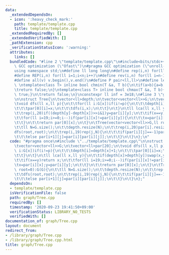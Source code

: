 ```yaml
---
data:
  _extendedDependsOn:
  - icon: ':heavy_check_mark:'
    path: template/template.cpp
    title: template/template.cpp
  _extendedRequiredBy: []
  _extendedVerifiedWith: []
  _pathExtension: cpp
  _verificationStatusIcon: ':warning:'
  attributes:
    links: []
  bundledCode: "#line 2 \"template/template.cpp\"\n#include<bits/stdc++.h>\n#pragma\
    \ GCC optimization (\"Ofast\")\n#pragma GCC optimization (\"unroll-loops\")\n\
    using namespace std;\n#define ll long long\n#define rep(i,n) for(ll i=0;i<n;i++)\n\
    #define REP(i,n) for(ll i=1;i<n;i++)\n#define rev(i,n) for(ll i=n-1;i>=0;i--)\n\
    #define all(v) v.begin(),v.end()\n#define P pair<ll,ll>\n#define len(s) (ll)s.size()\n\
    \ \ntemplate<class T> inline bool chmin(T &a, T b){\n\tif(a>b){a=b;return true;}\n\
    \treturn false;\n}\ntemplate<class T> inline bool chmax(T &a, T b){\n\tif(a<b){a=b;return\
    \ true;}\n\treturn false;\n}\nconstexpr ll inf = 3e18;\n#line 3 \"graph/Tree.cpp\"\
    \n\nstruct Tree{\n\tvector<ll>depth;\n\tvector<vector<ll>>G;\n\tvector<ll>par[20];\n\
    \tvoid dfs(ll x,ll p){\n\t\tfor(ll i:G[x])if(i!=p){\n\t\t\tdepth[i]=depth[x]+1;\n\
    \t\t\tpar[0][i]=x;\n\t\t\tdfs(i,x);\n\t\t}\n\t}\n\tll lca(ll x,ll y){\n\t\tif(depth[x]>depth[y])swap(x,y);\n\
    \t\trep(i,20)if((depth[y]-depth[x])>>i&1)y=par[i][y];\n\t\tif(x==y)return x;\n\
    \t\tfor(ll i=19;i>=0;i--)if(par[i][x]!=par[i][y]){\n\t\t\tx=par[i][x];y=par[i][y];\n\
    \t\t}\n\t\treturn par[0][x];\n\t}\n\tTree(vector<vector<ll>>G,ll root=0):G(G){\n\
    \t\tll N=G.size();\n\t\tdepth.resize(N);\n\t\trep(i,20)par[i].resize(N);\n\t\t\
    dfs(root,root);\n\t\trep(i,19)rep(j,N){\n\t\t\tif(par[i][j]==-1)par[i+1][j]=-1;\n\
    \t\t\telse par[i+1][j]=par[i][par[i][j]];\n\t\t}\n\t}\n};\n"
  code: "#pragma once\n#include \"../template/template.cpp\"\n\nstruct Tree{\n\tvector<ll>depth;\n\
    \tvector<vector<ll>>G;\n\tvector<ll>par[20];\n\tvoid dfs(ll x,ll p){\n\t\tfor(ll\
    \ i:G[x])if(i!=p){\n\t\t\tdepth[i]=depth[x]+1;\n\t\t\tpar[0][i]=x;\n\t\t\tdfs(i,x);\n\
    \t\t}\n\t}\n\tll lca(ll x,ll y){\n\t\tif(depth[x]>depth[y])swap(x,y);\n\t\trep(i,20)if((depth[y]-depth[x])>>i&1)y=par[i][y];\n\
    \t\tif(x==y)return x;\n\t\tfor(ll i=19;i>=0;i--)if(par[i][x]!=par[i][y]){\n\t\t\
    \tx=par[i][x];y=par[i][y];\n\t\t}\n\t\treturn par[0][x];\n\t}\n\tTree(vector<vector<ll>>G,ll\
    \ root=0):G(G){\n\t\tll N=G.size();\n\t\tdepth.resize(N);\n\t\trep(i,20)par[i].resize(N);\n\
    \t\tdfs(root,root);\n\t\trep(i,19)rep(j,N){\n\t\t\tif(par[i][j]==-1)par[i+1][j]=-1;\n\
    \t\t\telse par[i+1][j]=par[i][par[i][j]];\n\t\t}\n\t}\n};"
  dependsOn:
  - template/template.cpp
  isVerificationFile: false
  path: graph/Tree.cpp
  requiredBy: []
  timestamp: '2020-09-23 19:41:50+09:00'
  verificationStatus: LIBRARY_NO_TESTS
  verifiedWith: []
documentation_of: graph/Tree.cpp
layout: document
redirect_from:
- /library/graph/Tree.cpp
- /library/graph/Tree.cpp.html
title: graph/Tree.cpp
---
```

